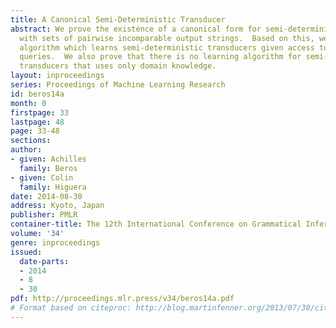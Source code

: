 ```yaml
---
title: A Canonical Semi-Deterministic Transducer
abstract: We prove the existence of a canonical form for semi-deterministic transducers
  with sets of pairwise incomparable output strings.  Based on this, we develop an
  algorithm which learns semi-deterministic transducers given access to translation
  queries.  We also prove that there is no learning algorithm for semi-deterministic
  transducers that uses only domain knowledge.
layout: inproceedings
series: Proceedings of Machine Learning Research
id: beros14a
month: 0
firstpage: 33
lastpage: 48
page: 33-48
sections: 
author:
- given: Achilles
  family: Beros
- given: Colin
  family: Higuera
date: 2014-08-30
address: Kyoto, Japan
publisher: PMLR
container-title: The 12th International Conference on Grammatical Inference
volume: '34'
genre: inproceedings
issued:
  date-parts:
  - 2014
  - 8
  - 30
pdf: http://proceedings.mlr.press/v34/beros14a.pdf
# Format based on citeproc: http://blog.martinfenner.org/2013/07/30/citeproc-yaml-for-bibliographies/
---
```

